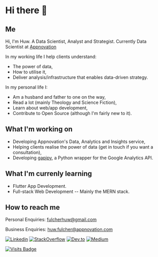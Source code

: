 # Hi there 👋
## Me
Hi, I'm Huw. A Data Scientist, Analyst and Strategist. Currently Data Scientist at [Appnovation](https://appnovation.com)

In my working life I help clients understand:
- The power of data, 
- How to utilise it,
- Deliver analysis/infrastructure that enables data-driven strategy.

In my personal life I:
- Am a husband and father to one on the way, 
- Read a lot (mainly Theology and Science Fiction), 
- Learn about web/app development,
- Contribute to Open Source (although I'm fairly new to it).

## What I'm working on
- Developing Appnovation's Data, Analytics and Insights service,
- Helping clients realise the power of data (get in touch if you want a consultation),
- Developing [gapipy](https://github.com/HFulcher/gapipy), a Python wrapper for the Google Analytics API.

## What I'm currenly learning
- Flutter App Development.
- Full-stack Web Development -- Mainly the MERN stack.

## How to reach me
Personal Enquiries: [fulcherhuw@gmail.com](mailto:fulcherhuw@gmail.com)

Business Enquiries: [huw.fulcher@appnovation.com](mailto:huw.fulcher@appnovation.com)

[![Linkedin](https://img.shields.io/badge/-LinkedIn-blue?style=flat-square&logo=linkedin&logoColor=white&link=https://www.linkedin.com/in/huwfulcher/)](https://www.linkedin.com/in/huwfulcher/)
[![StackOverflow](https://img.shields.io/badge/-StackOverflow-orange?style=flat-square&logo=stackoverflow&logoColor=white&link=https://stackoverflow.com/users/3752895/hfulcher)](https://stackoverflow.com/users/3752895/hfulcher)
[![Dev.to](https://img.shields.io/badge/-DEV-black?style=flat-square&logo=dev&logoColor=white&link=https://dev.to/huwfulcher)](https://dev.to/huwfulcher)
[![Medium](https://img.shields.io/badge/-Medium-black?style=flat-square&logo=medium&logoColor=white&link=https://medium.com/@huwfulcher)](https://medium.com/@huwfulcher)

[![Visits Badge](https://badges.pufler.dev/visits/hfulcher/hfulcher)](https://badges.pufler.dev)
